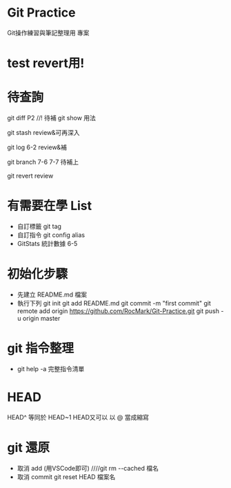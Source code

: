 # Git Practice
Git操作練習與筆記整理用 專案

# test revert用!

# 待查詢
git diff P2 //! 待補
git show 用法

git stash review&可再深入

git log 6-2 review&補

git branch 7-6 7-7 待補上

git revert review

# 有需要在學 List
* 自訂標籤  git tag
* 自訂指令  git config alias 
* GitStats 統計數據 6-5

# 初始化步驟
* 先建立 README.md 檔案
* 執行下列
git init
git add README.md
git commit -m "first commit"
git remote add origin https://github.com/RocMark/Git-Practice.git
git push -u origin master

# git 指令整理
* git help -a 完整指令清單

# HEAD
HEAD^ 等同於 HEAD~1
HEAD又可以 以 @ 當成縮寫

# git 還原
* 取消 add (用VSCode即可)
////git rm --cached 檔名
* 取消 commit 
git reset HEAD 檔案名

